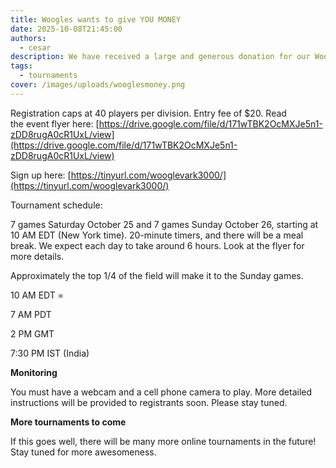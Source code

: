 ```yaml
---
title: Woogles wants to give YOU MONEY
date: 2025-10-08T21:45:00
authors:
  - cesar
description: We have received a large and generous donation for our Wooglevark 3000 tournament and plan to give it away to our player base as prizes.  We’ll be giving away at least $500/division (CSW and NWL) -maybe more, depending on registrations.
tags:
  - tournaments
cover: /images/uploads/wooglesmoney.png
---
```

Registration caps at 40 players per division. Entry fee of $20. Read the event flyer here: [https://drive.google.com/file/d/171wTBK2OcMXJe5n1-zDD8rugA0cR1UxL/view](https://drive.google.com/file/d/171wTBK2OcMXJe5n1-zDD8rugA0cR1UxL/view)

Sign up here: [https://tinyurl.com/wooglevark3000/](https://tinyurl.com/wooglevark3000/)

Tournament schedule:

7 games Saturday October 25 and 7 games Sunday October 26, starting at 10 AM EDT (New York time). 20-minute timers, and there will be a meal break. We expect each day to take around 6 hours. Look at the flyer for more details.

Approximately the top 1/4 of the field will make it to the Sunday games.

10 AM EDT = 

7 AM PDT

2 PM GMT

7:30 PM IST (India)

**Monitoring**

You must have a webcam and a cell phone camera to play. More detailed instructions will be provided to registrants soon. Please stay tuned.

**More tournaments to come**

If this goes well, there will be many more online tournaments in the future! Stay tuned for more awesomeness.
